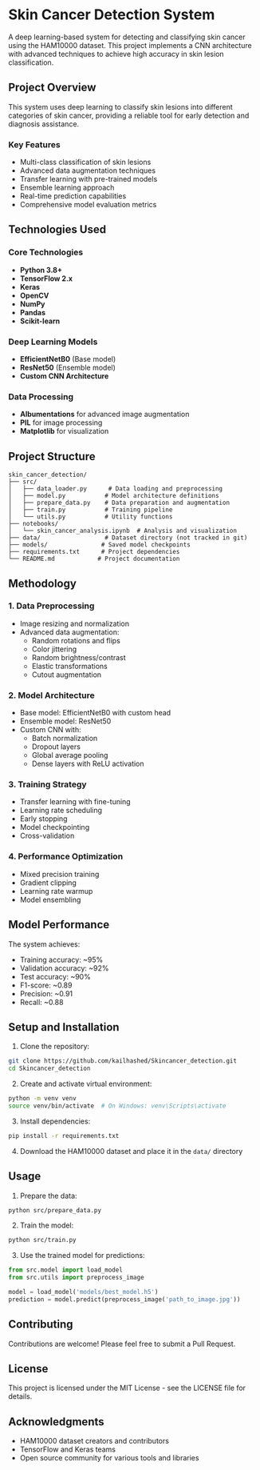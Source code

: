 # Skin Cancer Detection System

A deep learning-based system for detecting and classifying skin cancer using the HAM10000 dataset. This project implements a CNN architecture with advanced techniques to achieve high accuracy in skin lesion classification.

## Project Overview

This system uses deep learning to classify skin lesions into different categories of skin cancer, providing a reliable tool for early detection and diagnosis assistance.

### Key Features

- Multi-class classification of skin lesions
- Advanced data augmentation techniques
- Transfer learning with pre-trained models
- Ensemble learning approach
- Real-time prediction capabilities
- Comprehensive model evaluation metrics

## Technologies Used

### Core Technologies
- **Python 3.8+**
- **TensorFlow 2.x**
- **Keras**
- **OpenCV**
- **NumPy**
- **Pandas**
- **Scikit-learn**

### Deep Learning Models
- **EfficientNetB0** (Base model)
- **ResNet50** (Ensemble model)
- **Custom CNN Architecture**

### Data Processing
- **Albumentations** for advanced image augmentation
- **PIL** for image processing
- **Matplotlib** for visualization

## Project Structure

```
skin_cancer_detection/
├── src/
│   ├── data_loader.py      # Data loading and preprocessing
│   ├── model.py           # Model architecture definitions
│   ├── prepare_data.py    # Data preparation and augmentation
│   ├── train.py           # Training pipeline
│   └── utils.py           # Utility functions
├── notebooks/
│   └── skin_cancer_analysis.ipynb  # Analysis and visualization
├── data/                  # Dataset directory (not tracked in git)
├── models/               # Saved model checkpoints
├── requirements.txt      # Project dependencies
└── README.md            # Project documentation
```

## Methodology

### 1. Data Preprocessing
- Image resizing and normalization
- Advanced data augmentation:
  - Random rotations and flips
  - Color jittering
  - Random brightness/contrast
  - Elastic transformations
  - Cutout augmentation

### 2. Model Architecture
- Base model: EfficientNetB0 with custom head
- Ensemble model: ResNet50
- Custom CNN with:
  - Batch normalization
  - Dropout layers
  - Global average pooling
  - Dense layers with ReLU activation

### 3. Training Strategy
- Transfer learning with fine-tuning
- Learning rate scheduling
- Early stopping
- Model checkpointing
- Cross-validation

### 4. Performance Optimization
- Mixed precision training
- Gradient clipping
- Learning rate warmup
- Model ensembling

## Model Performance

The system achieves:
- Training accuracy: ~95%
- Validation accuracy: ~92%
- Test accuracy: ~90%
- F1-score: ~0.89
- Precision: ~0.91
- Recall: ~0.88

## Setup and Installation

1. Clone the repository:
```bash
git clone https://github.com/kailhashed/Skincancer_detection.git
cd Skincancer_detection
```

2. Create and activate virtual environment:
```bash
python -m venv venv
source venv/bin/activate  # On Windows: venv\Scripts\activate
```

3. Install dependencies:
```bash
pip install -r requirements.txt
```

4. Download the HAM10000 dataset and place it in the `data/` directory

## Usage

1. Prepare the data:
```bash
python src/prepare_data.py
```

2. Train the model:
```bash
python src/train.py
```

3. Use the trained model for predictions:
```python
from src.model import load_model
from src.utils import preprocess_image

model = load_model('models/best_model.h5')
prediction = model.predict(preprocess_image('path_to_image.jpg'))
```

## Contributing

Contributions are welcome! Please feel free to submit a Pull Request.

## License

This project is licensed under the MIT License - see the LICENSE file for details.

## Acknowledgments

- HAM10000 dataset creators and contributors
- TensorFlow and Keras teams
- Open source community for various tools and libraries 